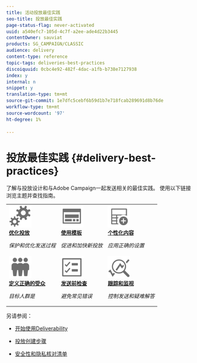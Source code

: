 ```yaml
---
title: 活动投放最佳实践
seo-title: 投放最佳实践
page-status-flag: never-activated
uuid: a540efc7-105d-4c7f-a2ee-ade4d22b3445
contentOwner: sauviat
products: SG_CAMPAIGN/CLASSIC
audience: delivery
content-type: reference
topic-tags: deliveries-best-practices
discoiquuid: 0cbc4e92-482f-4dac-a1fb-b738e7127938
index: y
internal: n
snippet: y
translation-type: tm+mt
source-git-commit: 1e7dfc5cebf6b59d1b7e718fcab289691d8b76de
workflow-type: tm+mt
source-wordcount: '97'
ht-degree: 1%

---
```



# 投放最佳实践 {#delivery-best-practices}

了解与投放设计和与Adobe Campaign一起发送相关的最佳实践。 使用以下链接浏览主题并查找指南。

<table>
<tr>
  <td>
    <a href="optimize-delivery.md">
      <img alt="优化" src="assets/do-not-localize/optimize.svg" width="60px"/>
    </a>
    <div>
      <a href="optimize-delivery.md">
    <strong>优化投放</strong>
    </a>
    </div>
    <p>
    <em>保护和优化发送过程</em>
    <p>
  </td>
   <td>
    <a href="use-templates.md">
      <img alt="模板" src="assets/do-not-localize/design.svg" width="60px"/>
    </a>
    <div>
      <a href="use-templates.md">
    <strong>使用模板</strong>
    </a>
    </div>
    <p>
    <em>促进和加快新投放</em>
    <p>
  </td>
  <td>
    <a href="design-and-personalize.md">
      <img alt="设计" src="assets/do-not-localize/custom.svg" width="60px"/>
    </a>
    <div>
      <a href="design-and-personalize.md">
    <strong>个性化内容</strong>
    </a>
    </div>
    <p>
    <em>应用正确的设置</em>
    <p>
  </td>
</tr>
<tr>
  <td>
    <a href="define-the-right-audience.md">
      <img alt="目标" src="assets/do-not-localize/profiles.svg" width="60px"/>
    </a>
    <div>
      <a href="define-the-right-audience.md">
    <strong>定义正确的受众</strong>
    </a>
    </div>
    <p>
    <em>目标人群是</em>
    <p>
  </td>
   <td>
    <a href="check-before-sending.md">
      <img alt="检查" src="assets/do-not-localize/start.svg" width="60px"/>
    </a>
    <div>
      <a href="check-before-sending.md">
    <strong>发送前检查</strong>
    </a>
    </div>
    <p>
    <em>避免常见错误</em>
    <p>
  </td>
  <td>
    <a href="track-and-monitor.md">
      <img alt="优化" src="assets/do-not-localize/troubleshoot.svg" width="60px"/>
    </a>
    <div>
      <a href="track-and-monitor.md">
    <strong>跟踪和监视</strong>
    </a>
    </div>
    <p>
    <em>控制发送和疑难解答</em>
    <p>
  </td>
</tr>
</table>

另请参阅：

* [开始使用Deliverability](../../delivery/using/about-deliverability.md)

* [投放创建步骤](../../delivery/using/steps-about-delivery-creation-steps.md)

* [安全性和隐私核对清单](https://helpx.adobe.com/campaign/kb/acc-security.html)
